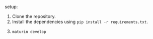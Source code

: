 setup:

1. Clone the repository.
2. Install the dependencies using `pip install -r requirements.txt`.
3. ```sh
   maturin develop
   ```
